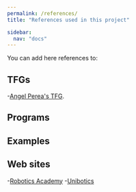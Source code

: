 ```yaml
---
permalink: /references/
title: "References used in this project"

sidebar:
  nav: "docs"
---
```


You can add here references to:

## TFGs
  -[Angel Perea's TFG](https://gsyc.urjc.es/jmplaza/students/tfg-kibotics-analytics-angel_perea-2020.pdf).
## Programs
## Examples
## Web sites
  -[Robotics Academy](https://jderobot.github.io/RoboticsAcademy/)
  -[Unibotics](https://unibotics.org/)
  
